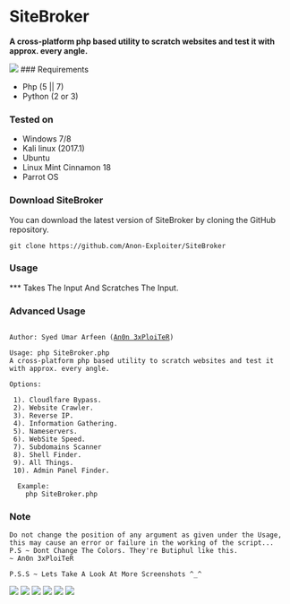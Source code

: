 # SiteBroker
**A cross-platform php based utility to scratch websites and test it with approx. every angle.**

<img src="https://image.prntscr.com/image/qdw5dvlgTCefFoZZJkljJA.png" />
### Requirements

- Php (5 || 7)
- Python (2 or 3)
	
### Tested on

- Windows 7/8
- Kali linux (2017.1)
- Ubuntu
- Linux Mint Cinnamon 18
- Parrot OS

	 
### Download SiteBroker

You can download the latest version of SiteBroker by cloning the GitHub repository.

	git clone https://github.com/Anon-Exploiter/SiteBroker


### Usage 

*** Takes The Input And Scratches The Input.

### Advanced Usage

<pre><code>
Author: Syed Umar Arfeen (<a href="https://facebook.com/An0n3xPloiTeR">An0n 3xPloiTeR</a>)

Usage: php SiteBroker.php
A cross-platform php based utility to scratch websites and test it with approx. every angle.

Options:

 1). Cloudlfare Bypass. 
 2). Website Crawler.
 3). Reverse IP.
 4). Information Gathering.
 5). Nameservers.
 6). WebSite Speed.
 7). Subdomains Scanner
 8). Shell Finder.
 9). All Things.
 10). Admin Panel Finder.
  
  Example:
	php SiteBroker.php
</code></pre>


### Note 
<pre><code>Do not change the position of any argument as given under the Usage, this may cause an error or failure in the working of the script...
P.S ~ Dont Change The Colors. They're Butiphul like this.
~ An0n 3xPloiTeR

P.S.S ~ Lets Take A Look At More Screenshots ^_^</code></pre>
<img src="https://image.prntscr.com/image/0xSJYySjSACZdHW_9tllsg.png">
<img src="https://image.prntscr.com/image/X6MNdiSsR2OYJUWI6fKasQ.png">
<img src="https://image.prntscr.com/image/7QnFRcFhS8uP17zsHTrCBA.png">
<img src="https://image.prntscr.com/image/YRqnSyS6RaqfohMaj7NSqQ.png">
<img src="https://image.prntscr.com/image/E1CnT215RAihZI9GB0FsMg.png">
<img src="https://image.prntscr.com/image/6c9fhTI_RZKbmmnwot6jzQ.png">
